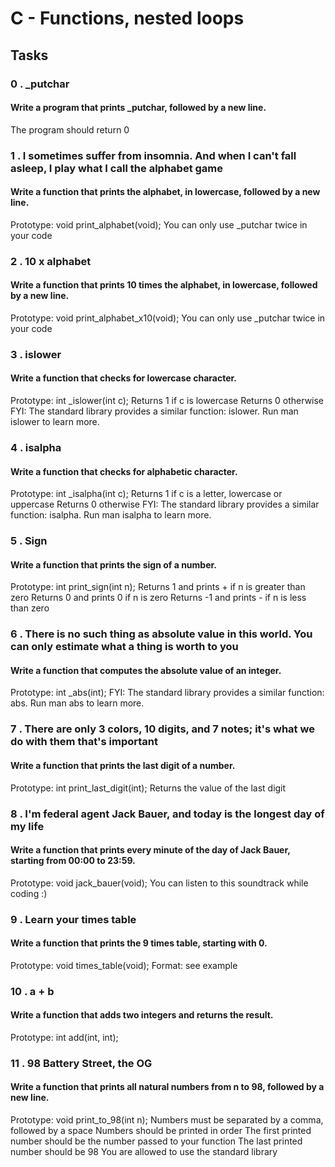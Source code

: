 # C - Functions, nested loops

## Tasks

### 0 . _putchar

#### Write a program that prints _putchar, followed by a new line.

The program should return 0

### 1 . I sometimes suffer from insomnia. And when I can't fall asleep, I play what I call the alphabet game

#### Write a function that prints the alphabet, in lowercase, followed by a new line.

Prototype: void print_alphabet(void);
You can only use _putchar twice in your code

### 2 . 10 x alphabet

#### Write a function that prints 10 times the alphabet, in lowercase, followed by a new line.

Prototype: void print_alphabet_x10(void);
You can only use _putchar twice in your code

### 3 . islower

#### Write a function that checks for lowercase character.

Prototype: int _islower(int c);
Returns 1 if c is lowercase
Returns 0 otherwise
FYI: The standard library provides a similar function: islower. Run man islower to learn more.

### 4 . isalpha

#### Write a function that checks for alphabetic character.

Prototype: int _isalpha(int c);
Returns 1 if c is a letter, lowercase or uppercase
Returns 0 otherwise
FYI: The standard library provides a similar function: isalpha. Run man isalpha to learn more.

### 5 . Sign

#### Write a function that prints the sign of a number.

Prototype: int print_sign(int n);
Returns 1 and prints + if n is greater than zero
Returns 0 and prints 0 if n is zero
Returns -1 and prints - if n is less than zero

### 6 . There is no such thing as absolute value in this world. You can only estimate what a thing is worth to you

#### Write a function that computes the absolute value of an integer.

Prototype: int _abs(int);
FYI: The standard library provides a similar function: abs. Run man abs to learn more.

### 7 . There are only 3 colors, 10 digits, and 7 notes; it's what we do with them that's important

#### Write a function that prints the last digit of a number.

Prototype: int print_last_digit(int);
Returns the value of the last digit

### 8 . I'm federal agent Jack Bauer, and today is the longest day of my life

#### Write a function that prints every minute of the day of Jack Bauer, starting from 00:00 to 23:59.

Prototype: void jack_bauer(void);
You can listen to this soundtrack while coding :)

### 9 . Learn your times table

#### Write a function that prints the 9 times table, starting with 0.

Prototype: void times_table(void);
Format: see example

### 10 . a + b

#### Write a function that adds two integers and returns the result.

Prototype: int add(int, int);

### 11 . 98 Battery Street, the OG

#### Write a function that prints all natural numbers from n to 98, followed by a new line.

Prototype: void print_to_98(int n);
Numbers must be separated by a comma, followed by a space
Numbers should be printed in order
The first printed number should be the number passed to your function
The last printed number should be 98
You are allowed to use the standard library
 
